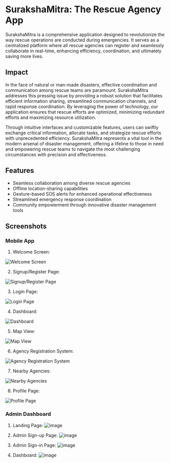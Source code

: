 # SurakshaMitra: The Rescue Agency App

SurakshaMitra is a comprehensive application designed to revolutionize the way rescue operations are conducted during emergencies. It serves as a centralized platform where all rescue agencies can register and seamlessly collaborate in real-time, enhancing efficiency, coordination, and ultimately saving more lives.

## Impact

In the face of natural or man-made disasters, effective coordination and communication among rescue teams are paramount. SurakshaMitra addresses this pressing issue by providing a robust solution that facilitates efficient information sharing, streamlined communication channels, and rapid response coordination. By leveraging the power of technology, our application ensures that rescue efforts are optimized, minimizing redundant efforts and maximizing resource utilization.

Through intuitive interfaces and customizable features, users can swiftly exchange critical information, allocate tasks, and strategize rescue efforts with unprecedented efficiency. SurakshaMitra represents a vital tool in the modern arsenal of disaster management, offering a lifeline to those in need and empowering rescue teams to navigate the most challenging circumstances with precision and effectiveness.

## Features

- Seamless collaboration among diverse rescue agencies
- Offline location-sharing capabilities
- Gesture-based SOS alerts for enhanced operational effectiveness
- Streamlined emergency response coordination
- Community empowerment through innovative disaster management tools

## Screenshots

### Mobile App

1. Welcome Screen:

![Welcome Screen](https://github.com/KetanBhoye/SurakshaMitra/assets/77838645/fdfdadca-31dd-47a3-b025-35fef803f850)

2. Signup/Register Page:

![Signup/Register Page](https://github.com/KetanBhoye/SurakshaMitra/assets/77838645/c3ca9ae8-13a0-40cc-aebd-8c73e2353830)

3. Login Page:

![Login Page](https://github.com/KetanBhoye/SurakshaMitra/assets/77838645/7342e72e-7ed5-4bef-b027-6024316498ed)

4. Dashboard:

![Dashboard](https://github.com/KetanBhoye/SurakshaMitra/assets/77838645/8e3bcc3d-0d05-4bfc-92b9-29fe86337c72)

5. Map View:

![Map View](https://github.com/KetanBhoye/SurakshaMitra/assets/77838645/96beccc5-1305-4445-8d51-fb8130e69cbf)

6. Agency Registration System:

![Agency Registration System](https://github.com/KetanBhoye/SurakshaMitra/assets/77838645/d4f76ab0-bf49-4896-bdf6-2a3bc3ef6074)

7. Nearby Agencies:

![Nearby Agencies](https://github.com/KetanBhoye/SurakshaMitra/assets/77838645/106e44f9-ba43-4a5e-b97e-a81fb8f048f3)

8. Profile Page:

![Profile Page](https://github.com/KetanBhoye/SurakshaMitra/assets/77838645/02e28da3-20d5-45c8-a390-95a90130cfc1)

### Admin Dashboard

1. Landing Page: ![image](https://github.com/KetanBhoye/SurakshaMitra/assets/77838645/fe6058cf-e6cb-4a39-81cc-fa20c4dbab28)

2. Admin Sign-up Page: ![image](https://github.com/KetanBhoye/SurakshaMitra/assets/77838645/f602b08b-8f53-4070-95da-b7b430258e7a)

3. Admin Sign-in Page: ![image](https://github.com/KetanBhoye/SurakshaMitra/assets/77838645/ed359cd6-e3d7-4014-a3a9-faa198c13e9d)

4. Dashboard: ![image](https://github.com/KetanBhoye/SurakshaMitra/assets/77838645/6a8b15e7-9071-414a-a97c-53921b050f16)
